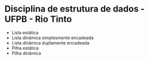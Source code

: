 # Disciplina de estrutura de dados - UFPB - Rio Tinto

- Lista estática
- Lista dinâmica simplesmente encadeada
- Lista dinâmica duplamente encadeada
- Pilha estática
- Pilha dinâmica
